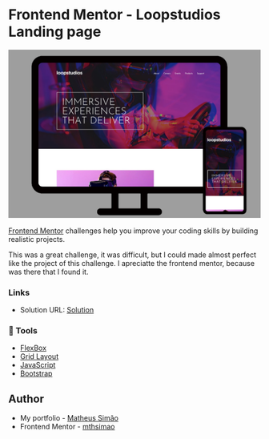 # Frontend Mentor - Loopstudios Landing page

<img src="images/project-finished.png">


[Frontend Mentor](https://www.frontendmentor.io) challenges help you improve your coding skills by building realistic projects.

<p>This was a great challenge, it was difficult, but I could made almost perfect like the project of this challenge. I apreciatte the frontend mentor, because was there that I found it.</p>

### Links

- Solution URL: [Solution](https://mthsimao.github.io/junior-landingpage/)



### 🔨 Tools

- [FlexBox](https://css-tricks.com/snippets/css/a-guide-to-flexbox/)
- [Grid Layout](https://developer.mozilla.org/pt-BR/docs/Web/CSS/CSS_grid_layout/Basic_concepts_of_grid_layout)
- [JavaScript](https://developer.mozilla.org/pt-BR/docs/Web/JavaScript)
- [Bootstrap](https://getbootstrap.com)

## Author

- My portfolio - <a href="https://matsimao.vercel.app" target="_blank">Matheus Simão</a>
- Frontend Mentor - <a href="https://www.frontendmentor.io/profile/mthsimao" target="_blank"> mthsimao</a>

